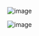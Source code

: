 
![image](https://github.com/elopezanaya/omniwidgetapp-android/assets/981914/78d23277-ccda-4ec6-964d-955e078b38f7)


![image](https://github.com/elopezanaya/omniwidgetapp-android/assets/981914/df57bf1f-004c-43ed-b06b-6af1a2d969a7)
